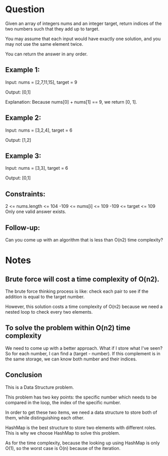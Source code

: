 # Question
Given an array of integers nums and an integer target, return indices of the two numbers such that they add up to target.

You may assume that each input would have exactly one solution, and you may not use the same element twice.

You can return the answer in any order.

 

## Example 1:
Input: nums = [2,7,11,15], target = 9

Output: [0,1]

Explanation: Because nums[0] + nums[1] == 9, we return [0, 1].

## Example 2:
Input: nums = [3,2,4], target = 6

Output: [1,2]

## Example 3:
Input: nums = [3,3], target = 6

Output: [0,1]
 

## Constraints:

2 <= nums.length <= 104
-109 <= nums[i] <= 109
-109 <= target <= 109
Only one valid answer exists.
 

## Follow-up: 
Can you come up with an algorithm that is less than O(n2) time complexity?

# Notes
## Brute force will cost a time complexity of O(n2).
The brute force thinking process is like: check each pair to see if the addition is equal to the target number.

However, this solution costs a time complexity of O(n2) because we need a nested loop to check every two elements.

## To solve the problem within O(n2) time complexity
We need to come up with a better approach. What if I store what I've seen? So for each number, I can find a (target - number). If this complement is in the same storage, we can know both number and their indices.

## Conclusion
This is a Data Structure problem. 

This problem has two key points: the specific number which needs to be compared in the loop, the index of the specific number.

In order to get these two items, we need a data structure to store both of them, while distinguishing each other.

HashMap is the best structure to store two elements with different roles. This is why we choose HashMap to solve this problem.

As for the time complexity, because the looking up using HashMap is only O(1), so the worst case is O(n) because of the iteration.